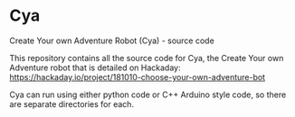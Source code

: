 # Cya
Create Your own Adventure Robot (Cya) - source code

This repository contains all the source code for Cya, the Create Your own Adventure robot that is detailed on Hackaday: https://hackaday.io/project/181010-choose-your-own-adventure-bot

Cya can run using either python code or C++ Arduino style code, so there are separate directories for each.
